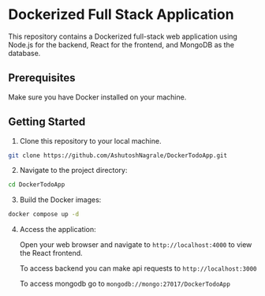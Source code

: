 # Dockerized Full Stack Application

This repository contains a Dockerized full-stack web application using Node.js for the backend, React for the frontend, and MongoDB as the database.

## Prerequisites

Make sure you have Docker installed on your machine.

## Getting Started

1. Clone this repository to your local machine.

```bash
git clone https://github.com/AshutoshNagrale/DockerTodoApp.git
```

2. Navigate to the project directory:
```bash
cd DockerTodoApp
```

3. Build the Docker images:
```bash
docker compose up -d 
```
4. Access the application:

    Open your web browser and navigate to `http://localhost:4000` to view the React frontend.

    To access backend you can make api requests to `http://localhost:3000`

    To access mongodb go to `mongodb://mongo:27017/DockerTodoApp`
